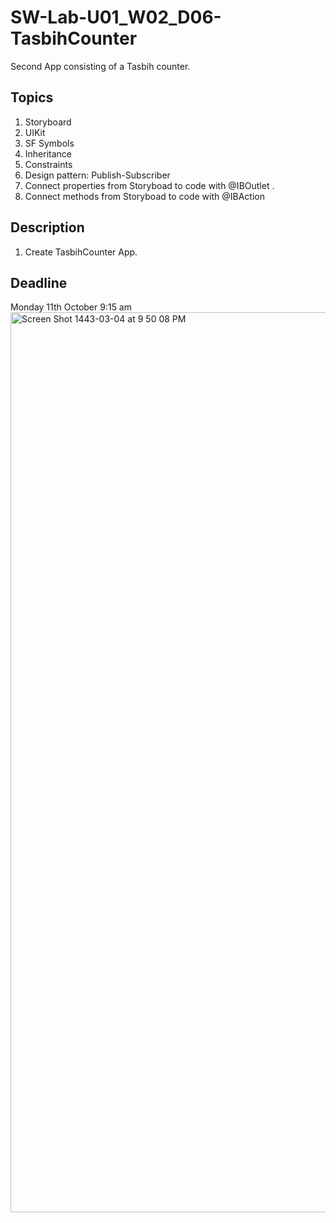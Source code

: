 # SW-Lab-U01_W02_D06-TasbihCounter
Second App consisting of a Tasbih counter.

## Topics
1. Storyboard
2. UIKit
3. SF Symbols
4. Inheritance
4. Constraints
5. Design pattern: Publish-Subscriber
6. Connect properties from Storyboad to code with @IBOutlet .
7. Connect methods from Storyboad to code with @IBAction

## Description
1. Create TasbihCounter App. 

## Deadline 
Monday 11th October 9:15 am
<img width="1440" alt="Screen Shot 1443-03-04 at 9 50 08 PM" src="https://user-images.githubusercontent.com/91871708/136709384-2be0996a-3fbd-42ab-a34b-0a55ca11794f.png">
